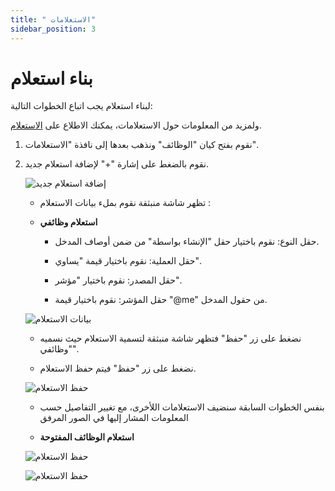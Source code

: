 ```yaml
---
title: " الاستعلامات"
sidebar_position: 3
---
```

# بناء استعلام 

لبناء استعلام يجب اتباع الخطوات التالية:

ولمزيد من المعلومات حول الاستعلامات، يمكنك الاطلاع على [الاستعلام](../../../guide/information-structures-concepts/basic-concepts/queries).

1. نقوم بفتح كيان "الوظائف" ونذهب بعدها إلى نافذة "الاستعلامات".
2. نقوم بالضغط على إشارة "+" لإضافة استعلام جديد.

   ![إضافة استعلام جديد](../../../../../../../static/img/tutorial/recruitment-system/recruitment-system-job-entity-creating-queries(1).png)

   - تظهر شاشة منبثقة نقوم بملء بيانات الاستعلام :
   
   - **استعلام وظائفي**
   
      - حقل النوع: نقوم باختيار حقل "الإنشاء بواسطة" من ضمن أوصاف المدخل.
      
      - حقل العملية: نقوم باختيار قيمة "يساوي".
      
      - حقل المصدر: نقوم باختيار "مؤشر".
      
      - حقل المؤشر: نقوم باختيار قيمة "@me" من حقول المدخل.
      
   ![بيانات الاستعلام](../../../../../../../static/img/tutorial/recruitment-system/recruitment-system-job-entity-creating-queries(2).png)

      - نضغط على زر "حفظ" فتظهر شاشة منبثقة لتسمية الاستعلام حيث نسميه "وظائفي".
      
      - نضغط على زر "حفظ" فيتم حفظ الاستعلام.
      
   ![حفظ الاستعلام](../../../../../../../static/img/tutorial/recruitment-system/recruitment-system-job-entity-creating-queries(3).png)


      - بنفس الخطوات السابقة سنضيف الاستعلامات اللأخرى، مع تغيير التفاصيل حسب المعلومات المشار إليها في الصور المرفق

   - **استعلام الوظائف المفتوحة**

   ![حفظ الاستعلام](../../../../../../../static/img/tutorial/recruitment-system/recruitment-system-job-entity-creating-queries(5).png)

   ![حفظ الاستعلام](../../../../../../../static/img/tutorial/recruitment-system/recruitment-system-job-entity-creating-queries(6).png)
